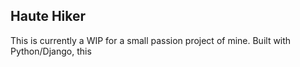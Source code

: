 ## Haute Hiker

This is currently a WIP for a small passion project of mine. Built with Python/Django,
this 